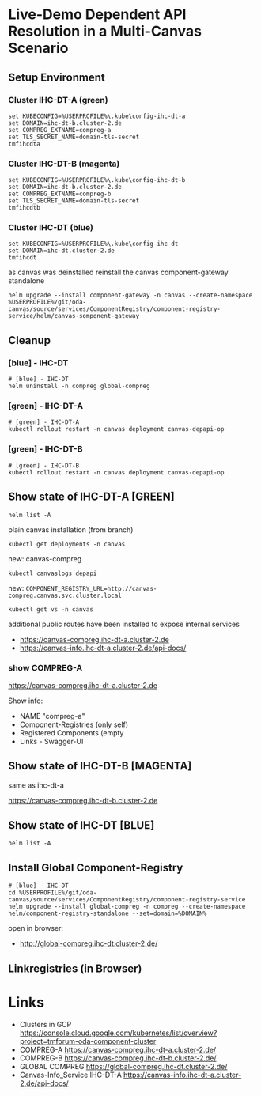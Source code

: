 # Live-Demo Dependent API Resolution in a Multi-Canvas Scenario

## Setup Environment

### Cluster IHC-DT-A (green)

```
set KUBECONFIG=%USERPROFILE%\.kube\config-ihc-dt-a
set DOMAIN=ihc-dt-b.cluster-2.de
set COMPREG_EXTNAME=compreg-a
set TLS_SECRET_NAME=domain-tls-secret
tmfihcdta
```

### Cluster IHC-DT-B (magenta)

```
set KUBECONFIG=%USERPROFILE%\.kube\config-ihc-dt-b
set DOMAIN=ihc-dt-b.cluster-2.de
set COMPREG_EXTNAME=compreg-b
set TLS_SECRET_NAME=domain-tls-secret
tmfihcdtb
```

### Cluster IHC-DT (blue)

```
set KUBECONFIG=%USERPROFILE%\.kube\config-ihc-dt
set DOMAIN=ihc-dt.cluster-2.de
tmfihcdt
```

as canvas was deinstalled reinstall the canvas component-gateway standalone

```
helm upgrade --install component-gateway -n canvas --create-namespace %USERPROFILE%/git/oda-canvas/source/services/ComponentRegistry/component-registry-service/helm/canvas-somponent-gateway

```


## Cleanup

### [blue] - IHC-DT

```
# [blue] - IHC-DT
helm uninstall -n compreg global-compreg
```

### [green] - IHC-DT-A

```
# [green] - IHC-DT-A
kubectl rollout restart -n canvas deployment canvas-depapi-op
```

### [green] - IHC-DT-B

```
# [green] - IHC-DT-B
kubectl rollout restart -n canvas deployment canvas-depapi-op
```



## Show state of IHC-DT-A [GREEN]

```
helm list -A
```

plain canvas installation (from branch)

```
kubectl get deployments -n canvas
```

new: canvas-compreg

```
kubectl canvaslogs depapi
```

new: `COMPONENT_REGISTRY_URL=http://canvas-compreg.canvas.svc.cluster.local`

```
kubectl get vs -n canvas
```

additional public routes have been installed to expose internal services

* https://canvas-compreg.ihc-dt-a.cluster-2.de
* https://canvas-info.ihc-dt-a.cluster-2.de/api-docs/

### show COMPREG-A

https://canvas-compreg.ihc-dt-a.cluster-2.de

Show info:

* NAME "compreg-a"
* Component-Registries (only self)
* Registered Components (empty
* Links - Swagger-UI



## Show state of IHC-DT-B [MAGENTA]

same as ihc-dt-a

https://canvas-compreg.ihc-dt-b.cluster-2.de



## Show state of IHC-DT [BLUE]

```
helm list -A
```



## Install Global Component-Registry

```
# [blue] - IHC-DT
cd %USERPROFILE%/git/oda-canvas/source/services/ComponentRegistry/component-registry-service
helm upgrade --install global-compreg -n compreg --create-namespace helm/component-registry-standalone --set=domain=%DOMAIN% 
```

open in browser:

* http://global-compreg.ihc-dt.cluster-2.de/



## Linkregistries (in Browser)




# Links

* Clusters in GCP
  https://console.cloud.google.com/kubernetes/list/overview?project=tmforum-oda-component-cluster
* COMPREG-A
  https://canvas-compreg.ihc-dt-a.cluster-2.de/
* COMPREG-B
  https://canvas-compreg.ihc-dt-b.cluster-2.de/
* GLOBAL COMPREG
  https://global-compreg.ihc-dt.cluster-2.de/
* Canvas-Info_Service IHC-DT-A
  https://canvas-info.ihc-dt-a.cluster-2.de/api-docs/
